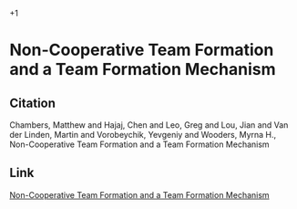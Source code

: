 +1

# Non-Cooperative Team Formation and a Team Formation Mechanism

## Citation 

Chambers, Matthew and Hajaj, Chen and Leo, Greg and Lou, Jian and Van der Linden, Martin and Vorobeychik, Yevgeniy and Wooders, Myrna H., Non-Cooperative Team Formation and a Team Formation Mechanism

## Link 

[Non-Cooperative Team Formation and a Team Formation
Mechanism](../files/Papers/WP_Non-Cooperative-Team-Formation.pdf)


